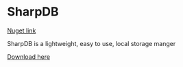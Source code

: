 # SharpDB
<a href="https://www.nuget.org/packages/SharpDB/">Nuget link</a>

SharpDB is a lightweight, easy to use, local storage manger

<a href="github.com/AlastairPx86/SharpDB/raw/master/SharpDB/SharpDB/bin/Release/SharpDB.dll">Download here</a>

